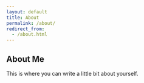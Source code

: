 ```yaml
---
layout: default
title: About
permalink: /about/
redirect_from:
  - /about.html
---
```


## About Me
This is where you can write a little bit about yourself.
